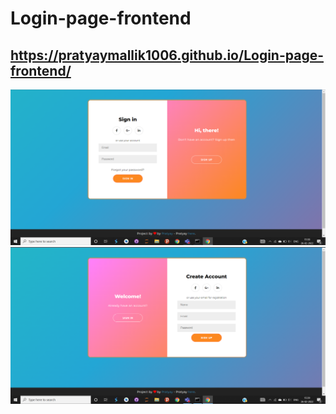 # Login-page-frontend
## https://pratyaymallik1006.github.io/Login-page-frontend/

![alt text](https://github.com/PratyayMallik1006/Login-page-frontend/blob/master/signIn.PNG?raw=true)
![alt text](https://github.com/PratyayMallik1006/Login-page-frontend/blob/master/signUp.PNG?raw=true)
